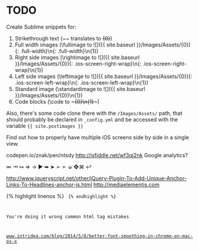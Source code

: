 TODO
=================

Create Sublime snippets for:

1. Strikethrough text (~~ translates to <del>{0}</del>)
2. Full width images (\fullimage to ![]({{ site.baseurl }}/Images/Assets/{0}){: .full-width}\n{: .full-width}\n{1})
3. Right side images (\rightimage to ![]({{ site.baseurl }}/Images/Assets/{0}){: .ios-screen-right-wrap}\n{: .ios-screen-right-wrap}\n{1})
4. Left side images (\leftimage to ![]({{ site.baseurl }}/Images/Assets/{0}){: .ios-screen-left-wrap}\n{: .ios-screen-left-wrap}\n{1})
5. Standard image (\standardimage to ![]({{ site.baseurl }}/Images/Assets/{0})\n{1})
6. Code blocks (\code to ~~~{0}\n{1}~~~)

Also, there's some code clone there with the `/Images/Assets/` path, that should probably be declared in `_config.yml` and be accessed with the variable `{{ site.postimages }}`

Find out how to properly have multiple iOS screens side by side in a single view.

codepen.io/znak/pen/ntsdy
http://jsfiddle.net/wf3qj2nk
Google analytics?

∞ ⇥ ↦ ⇒ → ▶ ➡ ➤ ➢ ➣ ➭
❖⌘
&#x21A9;&#xFE0E;

http://www.jqueryscript.net/other/jQuery-Plugin-To-Add-Unique-Anchor-Links-To-Headlines-anchor-js.html
http://mediaelementjs.com

{% highlight <language> linenos %}
    <code>
{% endhighlight %}

You're doing it wrong common html tag mistakes

www.intridea.com/blog/2014/5/8/better-font-smoothing-in-chrome-on-mac-os-x
